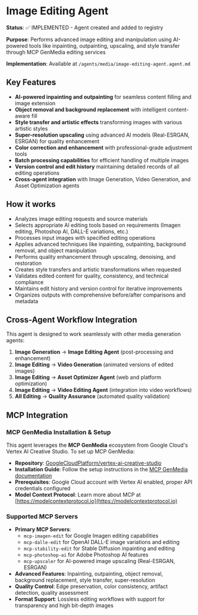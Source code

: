 # Image Editing Agent

**Status**: ✅ IMPLEMENTED - Agent created and added to registry

**Purpose**: Performs advanced image editing and manipulation using AI-powered tools like inpainting, outpainting, upscaling, and style transfer through MCP GenMedia editing services

**Implementation**: Available at `/agents/media/image-editing-agent.agent.md`

## Key Features

- **AI-powered inpainting and outpainting** for seamless content filling and image extension
- **Object removal and background replacement** with intelligent content-aware fill
- **Style transfer and artistic effects** transforming images with various artistic styles
- **Super-resolution upscaling** using advanced AI models (Real-ESRGAN, ESRGAN) for quality enhancement
- **Color correction and enhancement** with professional-grade adjustment tools
- **Batch processing capabilities** for efficient handling of multiple images
- **Version control and edit history** maintaining detailed records of all editing operations
- **Cross-agent integration** with Image Generation, Video Generation, and Asset Optimization agents

## How it works

- Analyzes image editing requests and source materials
- Selects appropriate AI editing tools based on requirements (Imagen editing, Photoshop AI, DALL-E variations, etc.)
- Processes input images with specified editing operations
- Applies advanced techniques like inpainting, outpainting, background removal, and object manipulation
- Performs quality enhancement through upscaling, denoising, and restoration
- Creates style transfers and artistic transformations when requested
- Validates edited content for quality, consistency, and technical compliance
- Maintains edit history and version control for iterative improvements
- Organizes outputs with comprehensive before/after comparisons and metadata


## Cross-Agent Workflow Integration

This agent is designed to work seamlessly with other media generation agents:

1. **Image Generation** → **Image Editing Agent** (post-processing and enhancement)
2. **Image Editing** → **Video Generation** (animated versions of edited images)
3. **Image Editing** → **Asset Optimizer Agent** (web and platform optimization)
4. **Image Editing** → **Video Editing Agent** (integration into video workflows)
5. **All Editing** → **Quality Assurance** (automated quality validation)

## MCP Integration

### MCP GenMedia Installation & Setup

This agent leverages the **MCP GenMedia** ecosystem from Google Cloud's Vertex AI Creative Studio. To set up MCP GenMedia:

- **Repository**: [GoogleCloudPlatform/vertex-ai-creative-studio](https://github.com/GoogleCloudPlatform/vertex-ai-creative-studio/tree/main/experiments/mcp-genmedia)
- **Installation Guide**: Follow the setup instructions in the [MCP GenMedia documentation](https://github.com/GoogleCloudPlatform/vertex-ai-creative-studio/tree/main/experiments/mcp-genmedia)
- **Prerequisites**: Google Cloud account with Vertex AI enabled, proper API credentials configured
- **Model Context Protocol**: Learn more about MCP at [https://modelcontextprotocol.io](https://modelcontextprotocol.io)

### Supported MCP Servers

- **Primary MCP Servers**:
  - `mcp-imagen-edit` for Google Imagen editing capabilities
  - `mcp-dalle-edit` for OpenAI DALL-E image variations and editing
  - `mcp-stability-edit` for Stable Diffusion inpainting and editing
  - `mcp-photoshop-ai` for Adobe Photoshop AI features
  - `mcp-upscaler` for AI-powered image upscaling (Real-ESRGAN, ESRGAN)
- **Advanced Features**: Inpainting, outpainting, object removal, background replacement, style transfer, super-resolution
- **Quality Control**: Edge preservation, color consistency, artifact detection, quality assessment
- **Format Support**: Lossless editing workflows with support for transparency and high bit-depth images
